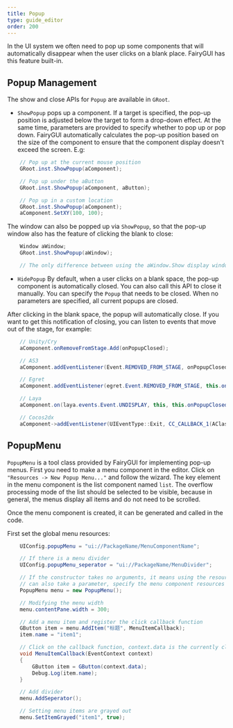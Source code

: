 ```yaml
---
title: Popup
type: guide_editor
order: 200
---
```


In the UI system we often need to pop up some components that will automatically disappear when the user clicks on a blank place. FairyGUI has this feature built-in.

## Popup Management

The show and close APIs for `Popup` are available in `GRoot`.

- `ShowPopup` pops up a component. If a target is specified, the pop-up position is adjusted below the target to form a drop-down effect. At the same time, parameters are provided to specify whether to pop up or pop down. FairyGUI automatically calculates the pop-up position based on the size of the component to ensure that the component display doesn't exceed the screen. E.g:

```csharp
    // Pop up at the current mouse position
    GRoot.inst.ShowPopup(aComponent);

    // Pop up under the aButton
    GRoot.inst.ShowPopup(aComponent, aButton);

    // Pop up in a custom location
    GRoot.inst.ShowPopup(aComponent);
    aComponent.SetXY(100, 100);
```

The window can also be popped up via `ShowPopup`, so that the pop-up window also has the feature of clicking the blank to close:

```csharp
    Window aWindow;
    GRoot.inst.ShowPopup(aWindow);

    // The only difference between using the aWindow.Show display window is that there is more click-to-blank off functionality. There is no difference in other usages.
```

- `HidePopup` By default, when a user clicks on a blank space, the pop-up component is automatically closed. You can also call this API to close it manually. You can specify the `Popup` that needs to be closed. When no parameters are specified, all current popups are closed.

After clicking in the blank space, the popup will automatically close. If you want to get this notification of closing, you can listen to events that move out of the stage, for example:

```csharp
    // Unity/Cry
    aComponent.onRemoveFromStage.Add(onPopupClosed);

    // AS3
    aComponent.addEventListener(Event.REMOVED_FROM_STAGE, onPopupClosed);

    // Egret
    aComponent.addEventListener(egret.Event.REMOVED_FROM_STAGE, this.onPopupClosed, this);

    // Laya
    aComponent.on(laya.events.Event.UNDISPLAY, this, this.onPopupClosed);

    // Cocos2dx
    aComponent->addEventListener(UIEventType::Exit, CC_CALLBACK_1(AClass::onPopupClosed, this));
```

## PopupMenu

`PopupMenu` is a tool class provided by FairyGUI for implementing pop-up menus. First you need to make a menu component in the editor. Click on `"Resources -> New Popup Menu..."` and follow the wizard. The key element in the menu component is the list component named `list`. The overflow processing mode of the list should be selected to be visible, because in general, the menus display all items and do not need to be scrolled.

Once the menu component is created, it can be generated and called in the code.

First set the global menu resources:
```csharp
    UIConfig.popupMenu = "ui://PackageName/MenuComponentName";

    // If there is a menu divider
    UIConfig.popupMenu_seperator = "ui://PackageName/MenuDivider";
```

```csharp
    // If the constructor takes no arguments, it means using the resources defined in UIConfig.popupMenu.
    // can also take a parameter, specify the menu component resources used by this menu
    PopupMenu menu = new PopupMenu();

    // Modifying the menu width
    menu.contentPane.width = 300;

    // Add a menu item and register the click callback function
    GButton item = menu.AddItem("标题", MenuItemCallback);
    item.name = "item1";

    // Click on the callback function, context.data is the currently clicked item
    void MenuItemCallback(EventContext context)
    {
        GButton item = GButton(context.data);
        Debug.Log(item.name);
    }

    // Add divider
    menu.AddSeperator();

    // Setting menu items are grayed out
    menu.SetItemGrayed("item1", true);
```